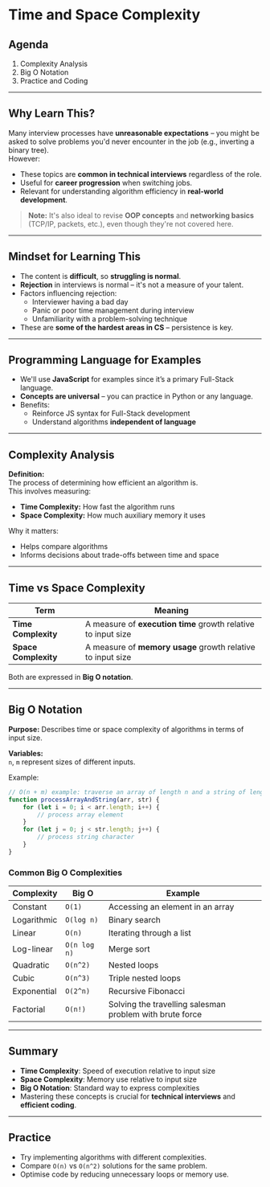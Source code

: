 # Time and Space Complexity

## Agenda
1. Complexity Analysis
2. Big O Notation
3. Practice and Coding

---

## Why Learn This?
Many interview processes have **unreasonable expectations** – you might be asked to solve problems you'd never encounter in the job (e.g., inverting a binary tree).  
However:
- These topics are **common in technical interviews** regardless of the role.
- Useful for **career progression** when switching jobs.
- Relevant for understanding algorithm efficiency in **real-world development**.

> **Note:** It's also ideal to revise **OOP concepts** and **networking basics** (TCP/IP, packets, etc.), even though they're not covered here.

---

## Mindset for Learning This
- The content is **difficult**, so **struggling is normal**.
- **Rejection** in interviews is normal – it's not a measure of your talent.
- Factors influencing rejection:
  - Interviewer having a bad day
  - Panic or poor time management during interview
  - Unfamiliarity with a problem-solving technique
- These are **some of the hardest areas in CS** – persistence is key.

---

## Programming Language for Examples
- We'll use **JavaScript** for examples since it’s a primary Full-Stack language.
- **Concepts are universal** – you can practice in Python or any language.
- Benefits:
  - Reinforce JS syntax for Full-Stack development
  - Understand algorithms **independent of language**

---

## Complexity Analysis

**Definition:**  
The process of determining how efficient an algorithm is.  
This involves measuring:
- **Time Complexity:** How fast the algorithm runs
- **Space Complexity:** How much auxiliary memory it uses

Why it matters:
- Helps compare algorithms
- Informs decisions about trade-offs between time and space

---

## Time vs Space Complexity

| Term             | Meaning |
|------------------|---------|
| **Time Complexity** | A measure of **execution time** growth relative to input size |
| **Space Complexity** | A measure of **memory usage** growth relative to input size |

Both are expressed in **Big O notation**.

---

## Big O Notation

**Purpose:** Describes time or space complexity of algorithms in terms of input size.

**Variables:**  
`n`, `m` represent sizes of different inputs.

Example:
```javascript
// O(n + m) example: traverse an array of length n and a string of length m
function processArrayAndString(arr, str) {
    for (let i = 0; i < arr.length; i++) {
        // process array element
    }
    for (let j = 0; j < str.length; j++) {
        // process string character
    }
}
```

### Common Big O Complexities
| Complexity   | Big O        | Example |
|--------------|--------------|---------|
| Constant     | `O(1)`       | Accessing an element in an array |
| Logarithmic  | `O(log n)`   | Binary search |
| Linear       | `O(n)`       | Iterating through a list |
| Log-linear   | `O(n log n)` | Merge sort |
| Quadratic    | `O(n^2)`     | Nested loops |
| Cubic        | `O(n^3)`     | Triple nested loops |
| Exponential  | `O(2^n)`     | Recursive Fibonacci |
| Factorial    | `O(n!)`      | Solving the travelling salesman problem with brute force |

---

## Summary
- **Time Complexity**: Speed of execution relative to input size
- **Space Complexity**: Memory use relative to input size
- **Big O Notation**: Standard way to express complexities
- Mastering these concepts is crucial for **technical interviews** and **efficient coding**.

---

## Practice
- Try implementing algorithms with different complexities.
- Compare `O(n)` vs `O(n^2)` solutions for the same problem.
- Optimise code by reducing unnecessary loops or memory use.

